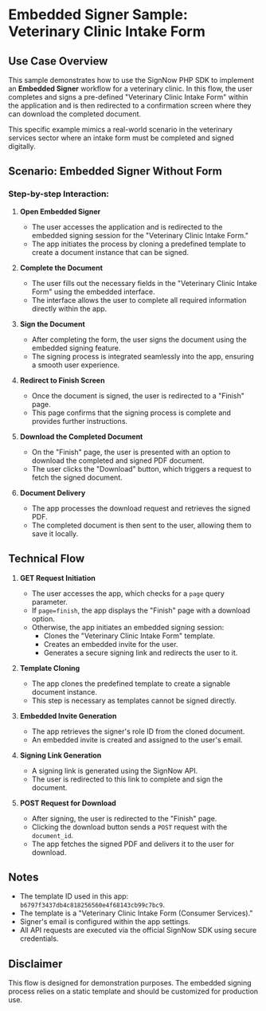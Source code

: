 # Embedded Signer Sample: Veterinary Clinic Intake Form

## Use Case Overview

This sample demonstrates how to use the SignNow PHP SDK to implement an **Embedded Signer** workflow for a veterinary clinic. In this flow, the user completes and signs a pre-defined "Veterinary Clinic Intake Form" within the application and is then redirected to a confirmation screen where they can download the completed document.

This specific example mimics a real-world scenario in the veterinary services sector where an intake form must be completed and signed digitally.

## Scenario: Embedded Signer Without Form

### Step-by-step Interaction:

1. **Open Embedded Signer**
   - The user accesses the application and is redirected to the embedded signing session for the "Veterinary Clinic Intake Form."
   - The app initiates the process by cloning a predefined template to create a document instance that can be signed.

2. **Complete the Document**
   - The user fills out the necessary fields in the "Veterinary Clinic Intake Form" using the embedded interface.
   - The interface allows the user to complete all required information directly within the app.

3. **Sign the Document**
   - After completing the form, the user signs the document using the embedded signing feature.
   - The signing process is integrated seamlessly into the app, ensuring a smooth user experience.

4. **Redirect to Finish Screen**
   - Once the document is signed, the user is redirected to a "Finish" page.
   - This page confirms that the signing process is complete and provides further instructions.

5. **Download the Completed Document**
   - On the "Finish" page, the user is presented with an option to download the completed and signed PDF document.
   - The user clicks the "Download" button, which triggers a request to fetch the signed document.

6. **Document Delivery**
   - The app processes the download request and retrieves the signed PDF.
   - The completed document is then sent to the user, allowing them to save it locally.

## Technical Flow

1. **GET Request Initiation**
   - The user accesses the app, which checks for a `page` query parameter.
   - If `page=finish`, the app displays the "Finish" page with a download option.
   - Otherwise, the app initiates an embedded signing session:
     - Clones the "Veterinary Clinic Intake Form" template.
     - Creates an embedded invite for the user.
     - Generates a secure signing link and redirects the user to it.

2. **Template Cloning**
   - The app clones the predefined template to create a signable document instance.
   - This step is necessary as templates cannot be signed directly.

3. **Embedded Invite Generation**
   - The app retrieves the signer's role ID from the cloned document.
   - An embedded invite is created and assigned to the user's email.

4. **Signing Link Generation**
   - A signing link is generated using the SignNow API.
   - The user is redirected to this link to complete and sign the document.

5. **POST Request for Download**
   - After signing, the user is redirected to the "Finish" page.
   - Clicking the download button sends a `POST` request with the `document_id`.
   - The app fetches the signed PDF and delivers it to the user for download.

## Notes
- The template ID used in this app: `b6797f3437db4c818256560e4f68143cb99c7bc9`.
- The template is a "Veterinary Clinic Intake Form (Consumer Services)."
- Signer's email is configured within the app settings.
- All API requests are executed via the official SignNow SDK using secure credentials.

## Disclaimer
This flow is designed for demonstration purposes. The embedded signing process relies on a static template and should be customized for production use.
